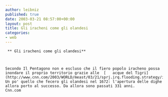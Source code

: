```yaml
---
author: leibniz
published: true
date: 2003-03-21 08:57:00+00:00
layout: post
title: Gli iracheni come gli olandesi
categories:
- web
---
```


	 ** Gli iracheni come gli olandesi**
	
	
	
	Secondo Il Pentagono non e escluso che il fiero popolo iracheno possa inondare il proprio territorio grazie alle  [   acque del Tigri](http://www.cnn.com/2003/WORLD/meast/03/21/sprj.irq.flooding.strategy/index.html). Un po' quello che fecero gli olandesi nel 1672: l'apertura delle dighe allora porto al successo. Da allora sono passati 331 anni.   
	Cnn.com